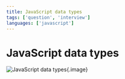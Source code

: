 ```yaml
---
title: JavaScript data types
tags: ['question', 'interview']
languages: ['javascript']
---
```

# JavaScript data types

![JavaScript data types](./images/javascript-data-types.png){.image}
